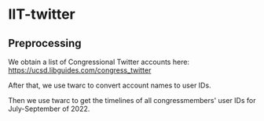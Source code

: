 # IIT-twitter

## Preprocessing
We obtain a list of Congressional Twitter accounts here:
https://ucsd.libguides.com/congress_twitter

After that, we use twarc to convert account names to user IDs.

Then we use twarc to get the timelines of all congressmembers' user IDs for July-September of 2022.
